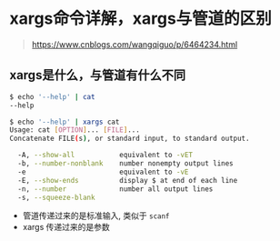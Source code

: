 # xargs命令详解，xargs与管道的区别

> <https://www.cnblogs.com/wangqiguo/p/6464234.html>

## xargs是什么，与管道有什么不同

```sh
$ echo '--help' | cat
--help

$ echo '--help' | xargs cat
Usage: cat [OPTION]... [FILE]...
Concatenate FILE(s), or standard input, to standard output.

  -A, --show-all           equivalent to -vET
  -b, --number-nonblank    number nonempty output lines
  -e                       equivalent to -vE
  -E, --show-ends          display $ at end of each line
  -n, --number             number all output lines
  -s, --squeeze-blank
```

- 管道传递过来的是标准输入, 类似于 `scanf`
- xargs 传递过来的是参数
